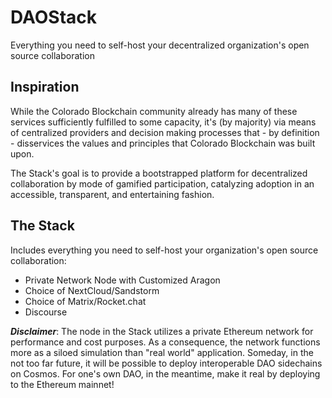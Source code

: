 # DAOStack
Everything you need to self-host your decentralized organization's open source collaboration

## Inspiration

While the Colorado Blockchain community already has many of these services sufficiently fulfilled to some capacity, it's (by majority) via means of centralized providers and decision making processes that - by definition - disservices the values and principles that Colorado Blockchain was built upon.

The Stack's goal is to provide a bootstrapped platform for decentralized collaboration by mode of gamified participation, catalyzing adoption in an accessible, transparent, and entertaining fashion.

## The Stack

Includes everything you need to self-host your organization's open source collaboration:  
* Private Network Node with Customized Aragon  
* Choice of NextCloud/Sandstorm  
* Choice of Matrix/Rocket.chat  
* Discourse

_**Disclaimer**_: The node in the Stack utilizes a private Ethereum network for performance and cost purposes. As a consequence, the network functions more as a siloed simulation than "real world" application. Someday, in the not too far future, it will be possible to deploy interoperable DAO sidechains on Cosmos. For one's own DAO, in the meantime, make it real by deploying to the Ethereum mainnet!
